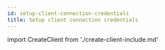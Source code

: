 ```yaml
---
id: setup-client-connection-credentials
title: Setup client connection credentials
---
```


import CreateClient from './create-client-include.md'

<CreateClient/>
